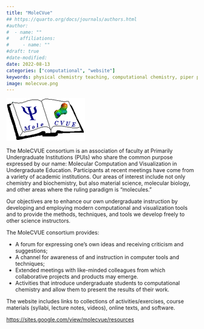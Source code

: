 ```yaml
---
title: "MoleCVue"
## https://quarto.org/docs/journals/authors.html
#author:
#  - name: ""
#    affiliations:
#     - name: ""
#draft: true
#date-modified:
date: 2022-08-13
categories: ["computational", "website"]
keywords: physical chemistry teaching, computational chemistry, piper pchem
image: molecvue.png
---
```

<img src="molecvue.gif">

The MoleCVUE consortium is an association of faculty at Primarily Undergraduate Institutions (PUIs) who share the common purpose expressed by our name: Molecular Computation and Visualization in Undergraduate Education. Participants at recent meetings have come from a variety of academic institutions. Our areas of interest include not only chemistry and biochemistry, but also material science, molecular biology, and other areas where the ruling paradigm is &ldquo;molecules.&rdquo; 

Our objectives are to enhance our own undergraduate instruction by developing and employing modern computational and visualization tools and to provide the methods, techniques, and tools we develop freely  to other science instructors.

The MoleCVUE consortium provides:

-   A forum for expressing one&rsquo;s own ideas and receiving criticism and suggestions;
-   A channel for awareness of and instruction in computer tools and techniques;
-   Extended meetings with like-minded colleagues from which collaborative projects and products may emerge.
-   Activities that introduce undergraduate students to computational chemistry and allow them to present the results of their work.

The website includes links to collections of activities/exercises, course materials (syllabi, lecture notes, videos), online texts, and software.

<https://sites.google.com/view/molecvue/resources>

<span hidden>KEYWORDS: physical chemistry teaching, computational chemistry
</span>

